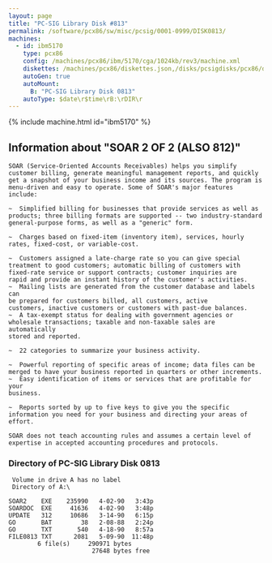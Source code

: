 ```yaml
---
layout: page
title: "PC-SIG Library Disk #813"
permalink: /software/pcx86/sw/misc/pcsig/0001-0999/DISK0813/
machines:
  - id: ibm5170
    type: pcx86
    config: /machines/pcx86/ibm/5170/cga/1024kb/rev3/machine.xml
    diskettes: /machines/pcx86/diskettes.json,/disks/pcsigdisks/pcx86/diskettes.json
    autoGen: true
    autoMount:
      B: "PC-SIG Library Disk 0813"
    autoType: $date\r$time\rB:\rDIR\r
---
```


{% include machine.html id="ibm5170" %}

## Information about "SOAR 2 OF 2 (ALSO 812)"

    SOAR (Service-Oriented Accounts Receivables) helps you simplify
    customer billing, generate meaningful management reports, and quickly
    get a snapshot of your business income and its sources. The program is
    menu-driven and easy to operate. Some of SOAR's major features include:
    
    ~  Simplified billing for businesses that provide services as well as
    products; three billing formats are supported -- two industry-standard
    general-purpose forms, as well as a "generic" form.
    
    ~  Charges based on fixed-item (inventory item), services, hourly
    rates, fixed-cost, or variable-cost.
    
    ~  Customers assigned a late-charge rate so you can give special
    treatment to good customers; automatic billing of customers with
    fixed-rate service or support contracts; customer inquiries are
    rapid and provide an instant history of the customer's activities.
    ~  Mailing lists are generated from the customer database and labels can
    be prepared for customers billed, all customers, active
    customers, inactive customers or customers with past-due balances.
    ~  A tax-exempt status for dealing with government agencies or
    wholesale transactions; taxable and non-taxable sales are automatically
    stored and reported.
    
    ~  22 categories to summarize your business activity.
    
    ~  Powerful reporting of specific areas of income; data files can be
    merged to have your business reported in quarters or other increments.
    ~  Easy identification of items or services that are profitable for your
    business.
    
    ~  Reports sorted by up to five keys to give you the specific
    information you need for your business and directing your areas of
    effort.
    
    SOAR does not teach accounting rules and assumes a certain level of
    expertise in accepted accounting procedures and protocols.

### Directory of PC-SIG Library Disk 0813

     Volume in drive A has no label
     Directory of A:\

    SOAR2    EXE    235990   4-02-90   3:43p
    SOARDOC  EXE     41636   4-02-90   3:48p
    UPDATE   312     10686   3-14-90   6:15p
    GO       BAT        38   2-08-88   2:24p
    GO       TXT       540   4-18-90   8:57a
    FILE0813 TXT      2081   5-09-90  11:48p
            6 file(s)     290971 bytes
                           27648 bytes free
